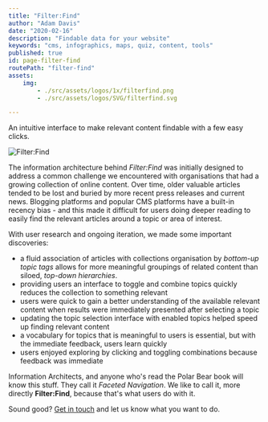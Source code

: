 ```yaml
---
title: "Filter:Find"
author: "Adam Davis"
date: "2020-02-16"
description: "Findable data for your website"
keywords: "cms, infographics, maps, quiz, content, tools"
published: true
id: page-filter-find
routePath: "filter-find"
assets: 
    img: 
        - ./src/assets/logos/1x/filterfind.png
        - ./src/assets/logos/SVG/filterfind.svg

---
```



An intuitive interface to make relevant content findable with a few easy clicks. 

![Filter:Find](./img/filterfind.svg)


The information architecture behind _Filter:Find_ was initially designed to address a common challenge we encountered with organisations that had a growing collection of online content.  Over time, older valuable articles tended to be lost and buried by more recent press releases and current news. Blogging platforms and popular CMS platforms have a built-in recency bias - and this made it difficult for users doing deeper reading to easily find the relevant articles around a topic or area of interest. 

With user research and ongoing iteration, we made some important discoveries: 

- a fluid association of articles with collections organisation by _bottom-up topic tags_ allows for more meaningful groupings of related content than siloed, _top-down hierarchies_. 
- providing users an interface to toggle and combine topics quickly reduces the collection to something relevant  
- users were quick to gain a better understanding of the available relevant content when results were immediately presented after selecting a topic
- updating the topic selection interface with enabled topics helped speed up finding relevant content
- a vocabulary for topics that is meaningful to users is essential, but with the immediate feedback, users learn quickly
- users enjoyed exploring by clicking and toggling combinations because feedback was immediate

Information Architects, and anyone who's read the Polar Bear book will know this stuff. They call it _Faceted Navigation_. We like to call it, more directly **Filter:Find**, because that's what users do with it. 


Sound good? [Get in touch](#) and let us know what you want to do. 






